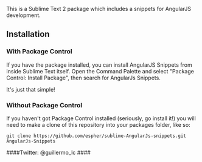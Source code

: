 This is a Sublime Text 2 package which includes a  snippets for AngularJS development.

## Installation ##

### With Package Control ###

If you have the package installed, you can install AngularJS Snippets from inside Sublime Text itself. Open the Command Palette and select "Package Control: Install Package", then search for AngularJs Snippets.

It's just that simple!

### Without Package Control ###

If you haven't got Package Control installed (seriously, go install it!) you will need to make a clone of this repository into your packages folder, like so:

    git clone https://github.com/espher/sublime-AngularJs-snippets.git AngularJs-Snippets


####Twitter: @guillermo_lc ####